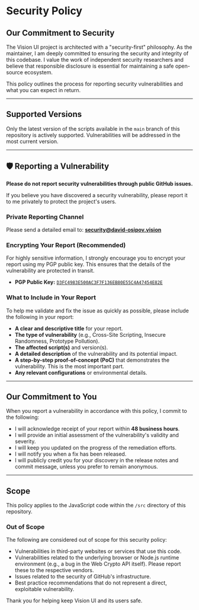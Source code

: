# Security Policy

## Our Commitment to Security

The Vision UI project is architected with a "security-first" philosophy. As the maintainer, I am deeply committed to ensuring the security and integrity of this codebase. I value the work of independent security researchers and believe that responsible disclosure is essential for maintaining a safe open-source ecosystem.

This policy outlines the process for reporting security vulnerabilities and what you can expect in return.

---

## Supported Versions

Only the latest version of the scripts available in the `main` branch of this repository is actively supported. Vulnerabilities will be addressed in the most current version.

---

## 🛡️ Reporting a Vulnerability

**Please do not report security vulnerabilities through public GitHub issues.**

If you believe you have discovered a security vulnerability, please report it to me privately to protect the project's users.

### Private Reporting Channel

Please send a detailed email to:
**security@david-osipov.vision**

### Encrypting Your Report (Recommended)

For highly sensitive information, I strongly encourage you to encrypt your report using my PGP public key. This ensures that the details of the vulnerability are protected in transit.

-   **PGP Public Key:** [`D3FC4983E500AC3F7F136EB80E55C4A47454E82E`](https://openpgpkey.david-osipov.vision/.well-known/openpgpkey/david-osipov.vision/D3FC4983E500AC3F7F136EB80E55C4A47454E82E.asc)

### What to Include in Your Report

To help me validate and fix the issue as quickly as possible, please include the following in your report:

-   **A clear and descriptive title** for your report.
-   **The type of vulnerability** (e.g., Cross-Site Scripting, Insecure Randomness, Prototype Pollution).
-   **The affected script(s)** and version(s).
-   **A detailed description** of the vulnerability and its potential impact.
-   **A step-by-step proof-of-concept (PoC)** that demonstrates the vulnerability. This is the most important part.
-   **Any relevant configurations** or environmental details.

---

## Our Commitment to You

When you report a vulnerability in accordance with this policy, I commit to the following:

-   I will acknowledge receipt of your report within **48 business hours**.
-   I will provide an initial assessment of the vulnerability's validity and severity.
-   I will keep you updated on the progress of the remediation efforts.
-   I will notify you when a fix has been released.
-   I will publicly credit you for your discovery in the release notes and commit message, unless you prefer to remain anonymous.

---

## Scope

This policy applies to the JavaScript code within the `/src` directory of this repository.

### Out of Scope

The following are considered out of scope for this security policy:

-   Vulnerabilities in third-party websites or services that use this code.
-   Vulnerabilities related to the underlying browser or Node.js runtime environment (e.g., a bug in the Web Crypto API itself). Please report these to the respective vendors.
-   Issues related to the security of GitHub's infrastructure.
-   Best practice recommendations that do not represent a direct, exploitable vulnerability.

Thank you for helping keep Vision UI and its users safe.
